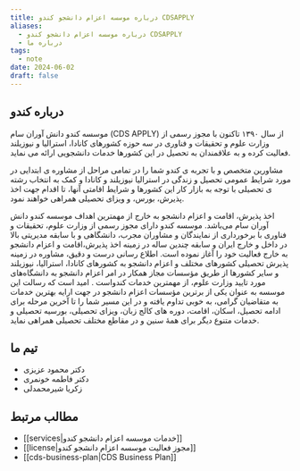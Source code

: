 ```yaml
---
title: درباره موسسه اعزام دانشجو کندو CDSAPPLY
aliases:
  - درباره موسسه اعزام دانشجو کندو CDSAPPLY
  - درباره ما
tags:
  - note
date: 2024-06-02
draft: false
---
```

## درباره کندو

موسسه کندو دانش آوران سام (CDS APPLY) از سال ۱۳۹۰ تاکنون با مجوز رسمی از وزارت علوم و تحقیقات و فناوری در سه حوزه کشورهای کانادا، استرالیا و نیوزیلند فعالیت کرده و به علاقمندان به تحصیل در این کشورها خدمات دانشجویی ارائه می نماید.

مشاورین متخصص و با تجربه ی کندو شما را در تمامی مراحل از مشاوره ی ابتدایی در مورد شرایط عمومی تحصیل و زندگی در استرالیا نیوزیلند و کانادا  و کمک به انتخاب رشته ی تحصیلی با توجه به بازار کار این کشورها و شرایط اقامتی آنها، تا اقدام جهت اخذ پذیرش، بورس، و ویزای تحصیلی همراهی خواهند نمود.

اخذ پذیرش، اقامت و اعزام دانشجو به خارج از مهمترین اهداف موسسه کندو دانش آوران سام می‌باشد. موسسه کندو دارای مجوز رسمی‌ از وزارت علوم، تحقیقات و فناوری با برخورداری از نمایندگان و مشاوران مجرب، دانشگاهی و با سابقه مدیریتی بالا در داخل و خارج ایران و سابقه چندین ساله در زمینه اخذ پذیرش،اقامت و اعزام دانشجو به خارج فعالیت خود را آغاز نموده است. اطلاع رسانی درست و دقیق، مشاوره در زمینه پذیرش تحصیلی‌ کشور‌های مختلف و اعزام دانشجو به کشور‌های کانادا، استرالیا، نیوزیلند و سایر کشورها از طریق مؤسسات مجاز همکار در امر اعزام دانشجو به دانشگاه‌های مورد تایید وزارت علوم، از مهمترین خدمات کندواست . امید است که رسالت این موسسه به عنوان یکی‌ از برترین مؤسسات اعزام دانشجو در جهت ارایه بهترین خدمات به متقاضیان گرامی‌، به خوبی تداوم یافته و در این مسیر شما را تا آخرین مرحله برای ادامه تحصیل، اسکان، اقامت، دوره های کالج زبان، ویزای تحصیلی‌، بورسیه تحصیلی‌ و خدمات متنوع دیگر برای همهٔ سنین و در مقاطع مختلف تحصیلی‌ همراهی نماید. 


## تیم ما

- دکتر محمود عزیزی
- دکتر فاطمه خونمری
- زکریا شیرمحمدلی

## مطالب مرتبط

- [[services|خدمات موسسه اعزام دانشجو کندو]]
- [[license|مجوز فعالیت موسسه اعزام دانشجو کندو]]
- [[cds-business-plan|CDS Business Plan]]
